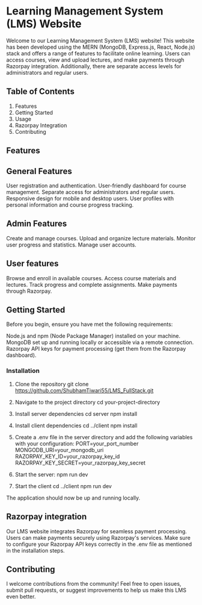 # Learning Management System (LMS) Website
Welcome to our Learning Management System (LMS) website! This website has been developed using the MERN (MongoDB, Express.js, React, Node.js) stack and offers a range of features to facilitate online learning. Users can access courses, view and upload lectures, and make payments through Razorpay integration. Additionally, there are separate access levels for administrators and regular users.

## Table of Contents
1. Features
2. Getting Started
3. Usage
4. Razorpay Integration
5. Contributing

## Features
## General Features
User registration and authentication.
User-friendly dashboard for course management.
Separate access for administrators and regular users.
Responsive design for mobile and desktop users.
User profiles with personal information and course progress tracking.

## Admin Features
Create and manage courses.
Upload and organize lecture materials.
Monitor user progress and statistics.
Manage user accounts.

## User features
Browse and enroll in available courses.
Access course materials and lectures.
Track progress and complete assignments.
Make payments through Razorpay.

## Getting Started
Before you begin, ensure you have met the following requirements:

Node.js and npm (Node Package Manager) installed on your machine.
MongoDB set up and running locally or accessible via a remote connection.
Razorpay API keys for payment processing (get them from the Razorpay dashboard).

### Installation
1. Clone the repository
git clone https://github.com/ShubhamTiwari55/LMS_FullStack.git

2. Navigate to the project directory
cd your-project-directory

3. Install server dependencies
cd server
npm install

4. Install client dependencies
cd ../client
npm install

5. Create a .env file in the server directory and add the following variables with your configuration:
PORT=your_port_number
MONGODB_URI=your_mongodb_uri
RAZORPAY_KEY_ID=your_razorpay_key_id
RAZORPAY_KEY_SECRET=your_razorpay_key_secret

6. Start the server:
npm run dev

7. Start the client
cd ../client
npm run dev

The application should now be up and running locally.

## Razorpay integration
Our LMS website integrates Razorpay for seamless payment processing. Users can make payments securely using Razorpay's services. Make sure to configure your Razorpay API keys correctly in the .env file as mentioned in the installation steps.

## Contributing
I welcome contributions from the community! Feel free to open issues, submit pull requests, or suggest improvements to help us make this LMS even better.
